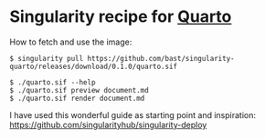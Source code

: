 # Singularity recipe for [Quarto](https://quarto.org/)

How to fetch and use the image:
```
$ singularity pull https://github.com/bast/singularity-quarto/releases/download/0.1.0/quarto.sif

$ ./quarto.sif --help
$ ./quarto.sif preview document.md
$ ./quarto.sif render document.md
```

I have used this wonderful guide as starting point and inspiration:
https://github.com/singularityhub/singularity-deploy
